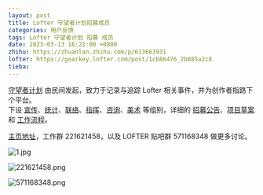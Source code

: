 ```yaml
---
layout: post
title: Lofter 守望者计划招募成员
categories: 用户反馈
tags: Lofter 守望者计划 招募 成员
date: 2023-03-13 16:21:00 +0800
zhihu: https://zhuanlan.zhihu.com/p/613663931
lofter: https://gearkey.lofter.com/post/1cb86476_2b885a2c8
tieba: 
---
```


[守望者计划](https://tieba.baidu.com/p/8304817659) 由民间发起，致力于记录与追踪 Lofter 相关事件，并为创作者指路下个平台。  
下设 [宣传](https://lofshouwangzhegongchuangjihua.lofter.com/post/76e78c00_2b884ed5d)、[统计](https://lofshouwangzhegongchuangjihua.lofter.com/post/76e78c00_2b884bbd8)、[联络](https://lofshouwangzhegongchuangjihua.lofter.com/post/76e78c00_2b884e983)、[指挥](https://lofshouwangzhegongchuangjihua.lofter.com/post/76e78c00_2b884fc06)、[咨询](https://lofshouwangzhegongchuangjihua.lofter.com/post/76e78c00_2b8850b42)、[美术](https://lofshouwangzhegongchuangjihua.lofter.com/post/76e78c00_2b88515fd) 等组别，详细的 [招募公告](https://lofshouwangzhegongchuangjihua.lofter.com/post/76e78c00_2b87d57b4)、[项目草案](https://lofshouwangzhegongchuangjihua.lofter.com/post/76e78c00_2b87f25b5) 和 [工作流程](https://lofshouwangzhegongchuangjihua.lofter.com/post/76e78c00_2b884b009)。

[主页地址](https://lofshouwangzhegongchuangjihua.lofter.com/)，工作群 221621458，以及 LOFTER 贴吧群 571168348 做更多讨论。

![1.jpg](https://s2.loli.net/2023/03/13/jrRptxLzFMeQEXy.jpg)

![221621458.png](https://s2.loli.net/2023/03/13/bpnHBLQz56yCmdP.png)

![571168348.png](https://s2.loli.net/2023/03/13/botg8hKNmYkSfU5.png)
